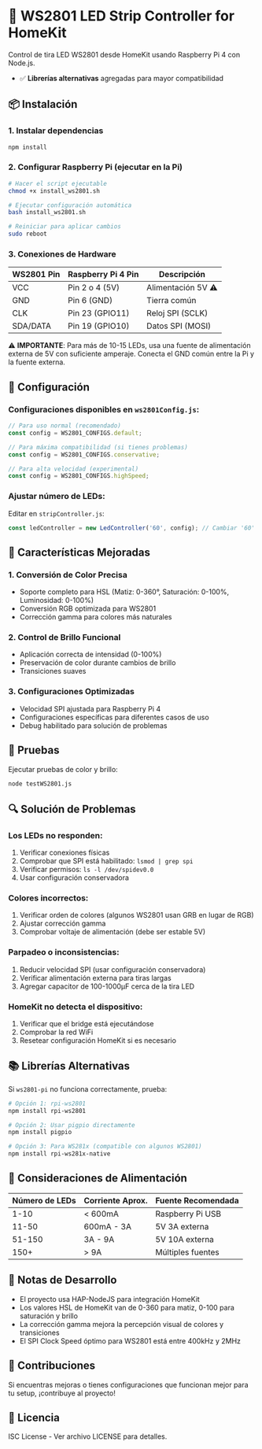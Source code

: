 # 🌈 WS2801 LED Strip Controller for HomeKit

Control de tira LED WS2801 desde HomeKit usando Raspberry Pi 4 con Node.js.

- ✅ **Librerías alternativas** agregadas para mayor compatibilidad

## 📦 Instalación

### 1. Instalar dependencias
```bash
npm install
```

### 2. Configurar Raspberry Pi (ejecutar en la Pi)
```bash
# Hacer el script ejecutable
chmod +x install_ws2801.sh

# Ejecutar configuración automática
bash install_ws2801.sh

# Reiniciar para aplicar cambios
sudo reboot
```

### 3. Conexiones de Hardware

| WS2801 Pin | Raspberry Pi 4 Pin | Descripción |
|------------|-------------------|-------------|
| VCC        | Pin 2 o 4 (5V)    | Alimentación 5V ⚠️ |
| GND        | Pin 6 (GND)       | Tierra común |
| CLK        | Pin 23 (GPIO11)   | Reloj SPI (SCLK) |
| SDA/DATA   | Pin 19 (GPIO10)   | Datos SPI (MOSI) |

⚠️ **IMPORTANTE**: Para más de 10-15 LEDs, usa una fuente de alimentación externa de 5V con suficiente amperaje. Conecta el GND común entre la Pi y la fuente externa.

## 🔧 Configuración

### Configuraciones disponibles en `ws2801Config.js`:

```javascript
// Para uso normal (recomendado)
const config = WS2801_CONFIGS.default;

// Para máxima compatibilidad (si tienes problemas)
const config = WS2801_CONFIGS.conservative;

// Para alta velocidad (experimental)
const config = WS2801_CONFIGS.highSpeed;
```

### Ajustar número de LEDs:
Editar en `stripController.js`:
```javascript
const ledController = new LedController('60', config); // Cambiar '60' por el número de LEDs
```

## 🎨 Características Mejoradas

### 1. Conversión de Color Precisa
- Soporte completo para HSL (Matiz: 0-360°, Saturación: 0-100%, Luminosidad: 0-100%)
- Conversión RGB optimizada para WS2801
- Corrección gamma para colores más naturales

### 2. Control de Brillo Funcional
- Aplicación correcta de intensidad (0-100%)
- Preservación de color durante cambios de brillo
- Transiciones suaves

### 3. Configuraciones Optimizadas
- Velocidad SPI ajustada para Raspberry Pi 4
- Configuraciones específicas para diferentes casos de uso
- Debug habilitado para solución de problemas

## 🧪 Pruebas

Ejecutar pruebas de color y brillo:
```bash
node testWS2801.js
```

## 🔍 Solución de Problemas

### Los LEDs no responden:
1. Verificar conexiones físicas
2. Comprobar que SPI está habilitado: `lsmod | grep spi`
3. Verificar permisos: `ls -l /dev/spidev0.0`
4. Usar configuración conservadora

### Colores incorrectos:
1. Verificar orden de colores (algunos WS2801 usan GRB en lugar de RGB)
2. Ajustar corrección gamma
3. Comprobar voltaje de alimentación (debe ser estable 5V)

### Parpadeo o inconsistencias:
1. Reducir velocidad SPI (usar configuración conservadora)
2. Verificar alimentación externa para tiras largas
3. Agregar capacitor de 100-1000µF cerca de la tira LED

### HomeKit no detecta el dispositivo:
1. Verificar que el bridge está ejecutándose
2. Comprobar la red WiFi
3. Resetear configuración HomeKit si es necesario

## 📚 Librerías Alternativas

Si `ws2801-pi` no funciona correctamente, prueba:

```bash
# Opción 1: rpi-ws2801
npm install rpi-ws2801

# Opción 2: Usar pigpio directamente
npm install pigpio

# Opción 3: Para WS281x (compatible con algunos WS2801)
npm install rpi-ws281x-native
```

## 🔋 Consideraciones de Alimentación

| Número de LEDs | Corriente Aprox. | Fuente Recomendada |
|----------------|------------------|-------------------|
| 1-10          | < 600mA         | Raspberry Pi USB  |
| 11-50         | 600mA - 3A      | 5V 3A externa     |
| 51-150        | 3A - 9A         | 5V 10A externa    |
| 150+          | > 9A            | Múltiples fuentes |

## 📝 Notas de Desarrollo

- El proyecto usa HAP-NodeJS para integración HomeKit
- Los valores HSL de HomeKit van de 0-360 para matiz, 0-100 para saturación y brillo
- La corrección gamma mejora la percepción visual de colores y transiciones
- El SPI Clock Speed óptimo para WS2801 está entre 400kHz y 2MHz

## 🤝 Contribuciones

Si encuentras mejoras o tienes configuraciones que funcionan mejor para tu setup, ¡contribuye al proyecto!

## 📄 Licencia

ISC License - Ver archivo LICENSE para detalles.
